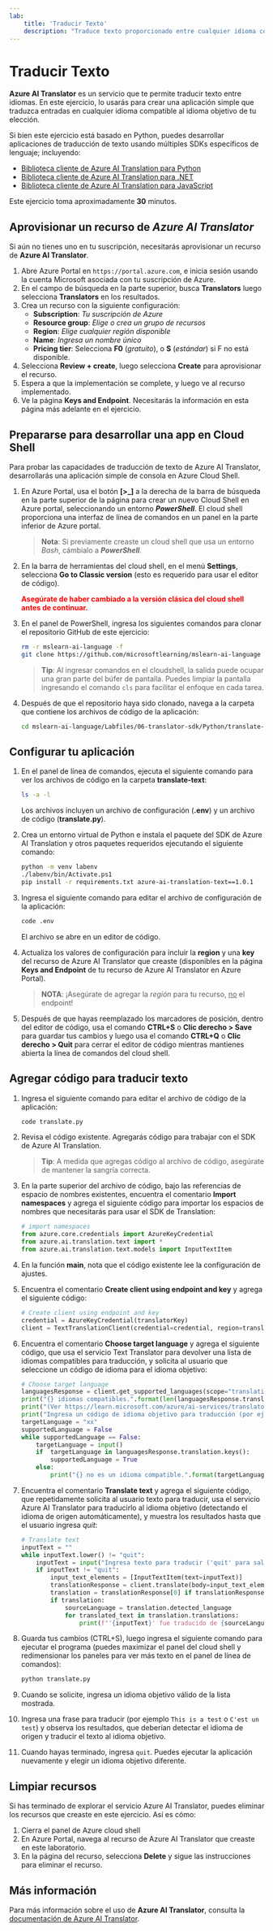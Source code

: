 ```yaml
---
lab:
    title: 'Traducir Texto'
    description: "Traduce texto proporcionado entre cualquier idioma compatible con Azure AI Translator."
---
```


# Traducir Texto

**Azure AI Translator** es un servicio que te permite traducir texto entre idiomas. En este ejercicio, lo usarás para crear una aplicación simple que traduzca entradas en cualquier idioma compatible al idioma objetivo de tu elección.

Si bien este ejercicio está basado en Python, puedes desarrollar aplicaciones de traducción de texto usando múltiples SDKs específicos de lenguaje; incluyendo:

- [Biblioteca cliente de Azure AI Translation para Python](https://pypi.org/project/azure-ai-translation-text/)
- [Biblioteca cliente de Azure AI Translation para .NET](https://www.nuget.org/packages/Azure.AI.Translation.Text)
- [Biblioteca cliente de Azure AI Translation para JavaScript](https://www.npmjs.com/package/@azure-rest/ai-translation-text)

Este ejercicio toma aproximadamente **30** minutos.

## Aprovisionar un recurso de *Azure AI Translator*

Si aún no tienes uno en tu suscripción, necesitarás aprovisionar un recurso de **Azure AI Translator**.

1. Abre Azure Portal en `https://portal.azure.com`, e inicia sesión usando la cuenta Microsoft asociada con tu suscripción de Azure.
1. En el campo de búsqueda en la parte superior, busca **Translators** luego selecciona **Translators** en los resultados.
1. Crea un recurso con la siguiente configuración:
    - **Subscription**: *Tu suscripción de Azure*
    - **Resource group**: *Elige o crea un grupo de recursos*
    - **Region**: *Elige cualquier región disponible*
    - **Name**: *Ingresa un nombre único*
    - **Pricing tier**: Selecciona **F0** (*gratuito*), o **S** (*estándar*) si F no está disponible.
1. Selecciona **Review + create**, luego selecciona **Create** para aprovisionar el recurso.
1. Espera a que la implementación se complete, y luego ve al recurso implementado.
1. Ve la página **Keys and Endpoint**. Necesitarás la información en esta página más adelante en el ejercicio.

## Prepararse para desarrollar una app en Cloud Shell

Para probar las capacidades de traducción de texto de Azure AI Translator, desarrollarás una aplicación simple de consola en Azure Cloud Shell.

1. En Azure Portal, usa el botón **[\>_]** a la derecha de la barra de búsqueda en la parte superior de la página para crear un nuevo Cloud Shell en Azure portal, seleccionando un entorno ***PowerShell***. El cloud shell proporciona una interfaz de línea de comandos en un panel en la parte inferior de Azure portal.

    > **Nota**: Si previamente creaste un cloud shell que usa un entorno *Bash*, cámbialo a ***PowerShell***.

1. En la barra de herramientas del cloud shell, en el menú **Settings**, selecciona **Go to Classic version** (esto es requerido para usar el editor de código).

    **<font color="red">Asegúrate de haber cambiado a la versión clásica del cloud shell antes de continuar.</font>**

1. En el panel de PowerShell, ingresa los siguientes comandos para clonar el repositorio GitHub de este ejercicio:

    ```bash
    rm -r mslearn-ai-language -f
    git clone https://github.com/microsoftlearning/mslearn-ai-language
    ```

    > **Tip**: Al ingresar comandos en el cloudshell, la salida puede ocupar una gran parte del búfer de pantalla. Puedes limpiar la pantalla ingresando el comando `cls` para facilitar el enfoque en cada tarea.

1. Después de que el repositorio haya sido clonado, navega a la carpeta que contiene los archivos de código de la aplicación:

    ```bash
    cd mslearn-ai-language/Labfiles/06-translator-sdk/Python/translate-text
    ```

## Configurar tu aplicación

1. En el panel de línea de comandos, ejecuta el siguiente comando para ver los archivos de código en la carpeta **translate-text**:

    ```bash
    ls -a -l
    ```

    Los archivos incluyen un archivo de configuración (**.env**) y un archivo de código (**translate.py**).

1. Crea un entorno virtual de Python e instala el paquete del SDK de Azure AI Translation y otros paquetes requeridos ejecutando el siguiente comando:

    ```bash
    python -m venv labenv
    ./labenv/bin/Activate.ps1
    pip install -r requirements.txt azure-ai-translation-text==1.0.1
    ```

1. Ingresa el siguiente comando para editar el archivo de configuración de la aplicación:

    ```bash
    code .env
    ```

    El archivo se abre en un editor de código.

1. Actualiza los valores de configuración para incluir la **region** y una **key** del recurso de Azure AI Translator que creaste (disponibles en la página **Keys and Endpoint** de tu recurso de Azure AI Translator en Azure Portal).

    > **NOTA**: ¡Asegúrate de agregar la *región* para tu recurso, <u>no</u> el endpoint!

1. Después de que hayas reemplazado los marcadores de posición, dentro del editor de código, usa el comando **CTRL+S** o **Clic derecho > Save** para guardar tus cambios y luego usa el comando **CTRL+Q** o **Clic derecho > Quit** para cerrar el editor de código mientras mantienes abierta la línea de comandos del cloud shell.

## Agregar código para traducir texto

1. Ingresa el siguiente comando para editar el archivo de código de la aplicación:

    ```bash
    code translate.py
    ```

1. Revisa el código existente. Agregarás código para trabajar con el SDK de Azure AI Translation.

    > **Tip**: A medida que agregas código al archivo de código, asegúrate de mantener la sangría correcta.

1. En la parte superior del archivo de código, bajo las referencias de espacio de nombres existentes, encuentra el comentario **Import namespaces** y agrega el siguiente código para importar los espacios de nombres que necesitarás para usar el SDK de Translation:

    ```python
   # import namespaces
   from azure.core.credentials import AzureKeyCredential
   from azure.ai.translation.text import *
   from azure.ai.translation.text.models import InputTextItem
    ```

1. En la función **main**, nota que el código existente lee la configuración de ajustes.
1. Encuentra el comentario **Create client using endpoint and key** y agrega el siguiente código:

    ```python
   # Create client using endpoint and key
   credential = AzureKeyCredential(translatorKey)
   client = TextTranslationClient(credential=credential, region=translatorRegion)
    ```

1. Encuentra el comentario **Choose target language** y agrega el siguiente código, que usa el servicio Text Translator para devolver una lista de idiomas compatibles para traducción, y solicita al usuario que seleccione un código de idioma para el idioma objetivo:

    ```python
   # Choose target language
   languagesResponse = client.get_supported_languages(scope="translation")
   print("{} idiomas compatibles.".format(len(languagesResponse.translation)))
   print("(Ver https://learn.microsoft.com/azure/ai-services/translator/language-support#translation)")
   print("Ingresa un código de idioma objetivo para traducción (por ejemplo, 'en'):")
   targetLanguage = "xx"
   supportedLanguage = False
   while supportedLanguage == False:
        targetLanguage = input()
        if  targetLanguage in languagesResponse.translation.keys():
            supportedLanguage = True
        else:
            print("{} no es un idioma compatible.".format(targetLanguage))
    ```

1. Encuentra el comentario **Translate text** y agrega el siguiente código, que repetidamente solicita al usuario texto para traducir, usa el servicio Azure AI Translator para traducirlo al idioma objetivo (detectando el idioma de origen automáticamente), y muestra los resultados hasta que el usuario ingresa *quit*:

    ```python
   # Translate text
   inputText = ""
   while inputText.lower() != "quit":
        inputText = input("Ingresa texto para traducir ('quit' para salir):")
        if inputText != "quit":
            input_text_elements = [InputTextItem(text=inputText)]
            translationResponse = client.translate(body=input_text_elements, to_language=[targetLanguage])
            translation = translationResponse[0] if translationResponse else None
            if translation:
                sourceLanguage = translation.detected_language
                for translated_text in translation.translations:
                    print(f"'{inputText}' fue traducido de {sourceLanguage.language} a {translated_text.to} como '{translated_text.text}'.")
    ```

1. Guarda tus cambios (CTRL+S), luego ingresa el siguiente comando para ejecutar el programa (puedes maximizar el panel del cloud shell y redimensionar los paneles para ver más texto en el panel de línea de comandos):

    ```bash
    python translate.py
    ```

1. Cuando se solicite, ingresa un idioma objetivo válido de la lista mostrada.
1. Ingresa una frase para traducir (por ejemplo `This is a test` o `C'est un test`) y observa los resultados, que deberían detectar el idioma de origen y traducir el texto al idioma objetivo.
1. Cuando hayas terminado, ingresa `quit`. Puedes ejecutar la aplicación nuevamente y elegir un idioma objetivo diferente.

## Limpiar recursos

Si has terminado de explorar el servicio Azure AI Translator, puedes eliminar los recursos que creaste en este ejercicio. Así es cómo:

1. Cierra el panel de Azure cloud shell
1. En Azure Portal, navega al recurso de Azure AI Translator que creaste en este laboratorio.
1. En la página del recurso, selecciona **Delete** y sigue las instrucciones para eliminar el recurso.

## Más información

Para más información sobre el uso de **Azure AI Translator**, consulta la [documentación de Azure AI Translator](https://learn.microsoft.com/azure/ai-services/translator/).
